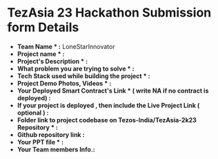# TezAsia 23 Hackathon Submission form Details


 - **Team Name *  :** LoneStarInnovator
 - **Project name * :** 
 - **Project's Description * :** 
 - **What problem you are trying to solve * :** 
 - **Tech Stack used while building the project * :** 
 - **Project Demo Photos, Videos * :** 
 - **Your Deployed Smart Contract's Link * ( write NA if no contract is deployed) :** 
 - **If your project is deployed , then include the Live Project Link ( optional ) :** 
 - **Folder link to project codebase on Tezos-India/TezAsia-2k23 Repository * :** 
 -  **Github repository link :** 
 -  **Your PPT file  * :** 
 -  **Your Team members Info.:** 

